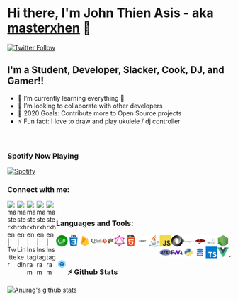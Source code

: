 # Hi there, I'm John Thien Asis - aka [masterxhen][github] 👋

[![Twitter Follow](https://img.shields.io/twitter/follow/masterxhen?color=purple&label=Follow%20Me%20on%20Twitter&logo=twitter&logoColor=purple&style=for-the-badge)](https://twitter.com/intent/follow?screen_name=masterxhen)
<br />


## I'm a Student, Developer, Slacker, Cook, DJ,  and Gamer!!

- 🌱 I’m currently learning everything 🤣
- 👯 I’m looking to collaborate with other developers
- 🥅 2020 Goals: Contribute more to Open Source projects
- ⚡ Fun fact: I love to draw and play ukulele / dj controller
<br />


### Spotify Now Playing
[![Spotify](https://novatorem.masterxhen.vercel.app/api/spotify)](https://open.spotify.com/user/masterxhen)
<br />

### Connect with me:

[<img align="left" alt="masterxhen | Twitter" width="22px" src="https://cdn.jsdelivr.net/npm/simple-icons@v3/icons/twitter.svg" />][twitter]
[<img align="left" alt="masterxhen | LinkedIn" width="22px" src="https://cdn.jsdelivr.net/npm/simple-icons@v3/icons/linkedin.svg" />][linkedin]
[<img align="left" alt="masterxhen | Instagram" width="22px" src="https://cdn.jsdelivr.net/npm/simple-icons@v3/icons/instagram.svg" />][instagram]
[<img align="left" alt="masterxhen | Instagram" width="22px" src="https://cdn.jsdelivr.net/npm/simple-icons@v3/icons/whatsapp.svg" />][whatsapp]
[<img align="left" alt="masterxhen | Instagram" width="22px" src="https://cdn.jsdelivr.net/npm/simple-icons@v3/icons/telegram.svg" />][telegram]

<br />

### Languages and Tools:


[<img align="left" alt="C#" width="26px" src="https://raw.githubusercontent.com/github/explore/80688e429a7d4ef2fca1e82350fe8e3517d3494d/topics/csharp/csharp.png" />][csharp]
<img align="left" alt="CSS3" width="26px" src="https://raw.githubusercontent.com/github/explore/80688e429a7d4ef2fca1e82350fe8e3517d3494d/topics/css/css.png" />
<img align="left" alt="Firebase" width="26px" src="https://raw.githubusercontent.com/github/explore/80688e429a7d4ef2fca1e82350fe8e3517d3494d/topics/firebase/firebase.png" />
<img align="left" alt="Flask" width="26px" src="https://raw.githubusercontent.com/github/explore/80688e429a7d4ef2fca1e82350fe8e3517d3494d/topics/flask/flask.png" />
<img align="left" alt="Git" width="26px" src="https://raw.githubusercontent.com/github/explore/80688e429a7d4ef2fca1e82350fe8e3517d3494d/topics/git/git.png" />
<img align="left" alt="GraphQL" width="26px" src="https://raw.githubusercontent.com/github/explore/5c058a388828bb5fde0bcafd4bc867b5bb3f26f3/topics/graphql/graphql.png" />
[<img align="left" alt="HTML5" width="26px" src="https://raw.githubusercontent.com/github/explore/80688e429a7d4ef2fca1e82350fe8e3517d3494d/topics/html/html.png" />][html]
[<img align="left" alt="JQuery" width="26px" src="https://raw.githubusercontent.com/github/explore/80688e429a7d4ef2fca1e82350fe8e3517d3494d/topics/jquery/jquery.png" />][jquery]
[<img align="left" alt="Java" width="26px" src="https://raw.githubusercontent.com/github/explore/80688e429a7d4ef2fca1e82350fe8e3517d3494d/topics/java/java.png" />][java]
[<img align="left" alt="JavaScript" width="26px" src="https://raw.githubusercontent.com/github/explore/80688e429a7d4ef2fca1e82350fe8e3517d3494d/topics/javascript/javascript.png" />][js]
<img align="left" alt="JSON" width="26px" src="https://raw.githubusercontent.com/github/explore/80688e429a7d4ef2fca1e82350fe8e3517d3494d/topics/json/json.png" />
<img align="left" alt="MongoDB" width="26px" src="https://raw.githubusercontent.com/github/explore/80688e429a7d4ef2fca1e82350fe8e3517d3494d/topics/mongodb/mongodb.png" />
<img align="left" alt="Mongoose" width="26px" src="https://raw.githubusercontent.com/github/explore/80688e429a7d4ef2fca1e82350fe8e3517d3494d/topics/mongoose/mongoose.png" />
<img align="left" alt="MySQL" width="26px" src="https://raw.githubusercontent.com/github/explore/80688e429a7d4ef2fca1e82350fe8e3517d3494d/topics/mysql/mysql.png" />
<img align="left" alt="NodeJS" width="26px" src="https://raw.githubusercontent.com/github/explore/80688e429a7d4ef2fca1e82350fe8e3517d3494d/topics/nodejs/nodejs.png" />
[<img align="left" alt="PHP" width="26px" src="https://raw.githubusercontent.com/github/explore/ccc16358ac4530c6a69b1b80c7223cd2744dea83/topics/php/php.png" />][php]
<img align="left" alt="PWA" width="26px" src="https://raw.githubusercontent.com/github/explore/80688e429a7d4ef2fca1e82350fe8e3517d3494d/topics/pwa/pwa.png" />
<img align="left" alt="Python" width="26px" src="https://raw.githubusercontent.com/github/explore/80688e429a7d4ef2fca1e82350fe8e3517d3494d/topics/python/python.png" />
[<img align="left" alt="SQL" width="26px" src="https://raw.githubusercontent.com/github/explore/80688e429a7d4ef2fca1e82350fe8e3517d3494d/topics/sql/sql.png" />][sql]
<img align="left" alt="TypeScript" width="26px" src="https://raw.githubusercontent.com/github/explore/80688e429a7d4ef2fca1e82350fe8e3517d3494d/topics/typescript/typescript.png" />
<img align="left" alt="VueJS" width="26px" src="https://raw.githubusercontent.com/github/explore/80688e429a7d4ef2fca1e82350fe8e3517d3494d/topics/vue/vue.png" />
<img align="left" alt="Webpack" width="26px" src="https://raw.githubusercontent.com/github/explore/80688e429a7d4ef2fca1e82350fe8e3517d3494d/topics/webpack/webpack.png" />
<br />
<br />

---
### :zap: Github Stats
[![Anurag's github stats](https://github-readme-stats.masterxhen.vercel.app/api?username=masterxhen)](https://github.com/anuraghazra/github-readme-stats)

<br />



<!-- Social Media Platforms-->
[github]: http://github.com/masterxhen
[twitter]: https://twitter.com/masterxhen
[instagram]: https://instagram.com/masterxhen
[linkedin]: https://linkedin.com/in/masterxhen
[telegram]: https://t.me/masterxhen
[whatsapp]: https://wa.me/639981817771

<!-- Current Skills with certificates -->
[js]: https://www.sololearn.com/Certificate/1024-1592303/jpg
[jquery]: https://www.sololearn.com/Certificate/1082-1592303/jpg
[php]: https://www.sololearn.com/Certificate/1059-1592303/jpg
[html]: https://www.sololearn.com/Certificate/1014-1592303/jpg
[sql]: https://www.sololearn.com/Certificate/1060-1592303/jpg
[csharp]: https://www.sololearn.com/Certificate/1080-1592303/jpg
[java]: https://www.sololearn.com/Certificate/1068-1592303/jpg

<!-- Current Skills without certificates -->